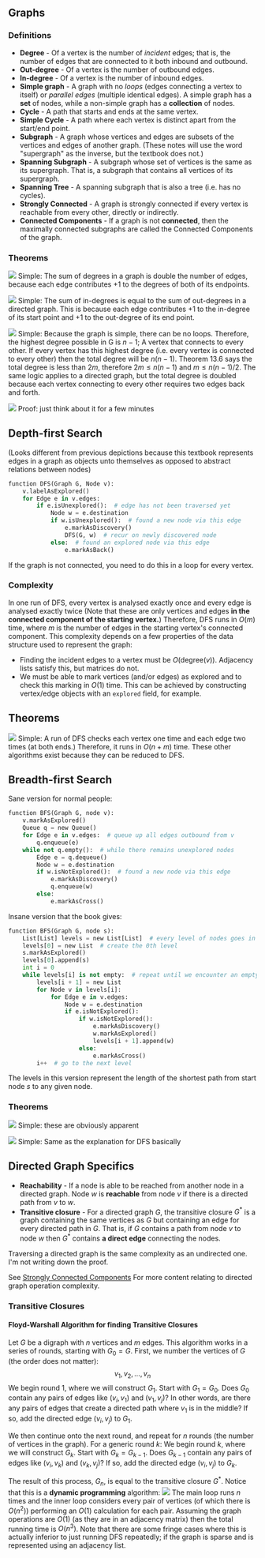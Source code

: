 ## Graphs
### Definitions
- **Degree** - Of a vertex is the number of *incident* edges; that is, the number of edges that are connected to it both inbound and outbound.
- **Out-degree** - Of a vertex is the number of outbound edges.
- **In-degree** - Of a vertex is the number of inbound edges.
- **Simple graph** - A graph with no *loops* (edges connecting a vertex to itself) or *parallel edges* (multiple identical edges). A simple graph has a **set** of nodes, while a non-simple graph has a **collection** of nodes.
- **Cycle** - A path that starts and ends at the same vertex.
- **Simple Cycle** - A path where each vertex is distinct apart from the start/end point. 
- **Subgraph** - A graph whose vertices and edges are subsets of the vertices and edges of another graph. (These notes will use the word "supergraph" as the inverse, but the textbook does not.)
- **Spanning Subgraph** - A subgraph whose set of vertices is the same as its supergraph. That is, a subgraph that contains all vertices of its supergraph.
- **Spanning Tree** - A spanning subgraph that is also a tree (i.e. has no cycles).
- **Strongly Connected** - A graph is strongly connected if every vertex is reachable from every other, directly or indirectly.
- **Connected Components** - If a graph is not **connected**, then the maximally connected subgraphs are called the Connected Components of the graph.

### Theorems
![](Pasted%20image%2020230925150703.png)
Simple: The sum of degrees in a graph is double the number of edges, because each edge contributes +1 to the degrees of both of its endpoints.

![](Pasted%20image%2020230925150804.png)
Simple: The sum of in-degrees is equal to the sum of out-degrees in a directed graph. This is because each edge contributes +1 to the in-degree of its start point and +1 to the out-degree of its end point.

![](Pasted%20image%2020230925151514.png)
Simple: Because the graph is simple, there can be no loops. Therefore, the highest degree possible in G is $n-1$; A vertex that connects to every other. If every vertex has this highest degree (i.e. every vertex is connected to every other) then the total degree will be $n(n-1)$. Theorem 13.6 says the total degree is less than $2m$, therefore $2m \leq n(n-1)$ and $m \leq n(n-1)/2$. The same logic applies to a directed graph, but the total degree is doubled because each vertex connecting to every other requires two edges back and forth.

![](Pasted%20image%2020230925190050.png)
Proof: just think about it for a few minutes

## Depth-first Search
(Looks different from previous depictions because this textbook represents edges in a graph as objects unto themselves as opposed to abstract relations between nodes)
```python
function DFS(Graph G, Node v):
	v.labelAsExplored()
	for Edge e in v.edges:
		if e.isUnexplored():  # edge has not been traversed yet
			Node w = e.destination
			if w.isUnexplored():  # found a new node via this edge
				e.markAsDiscovery()
				DFS(G, w)  # recur on newly discovered node
			else:  # found an explored node via this edge
				e.markAsBack()
```
If the graph is not connected, you need to do this in a loop for every vertex.
### Complexity
In one run of DFS, every vertex is analysed exactly once and every edge is analysed exactly twice (Note that these are only vertices and edges **in the connected component of the starting vertex.**) Therefore, DFS runs in $O(m)$ time, where $m$ is the number of edges in the starting vertex's connected component. This complexity depends on a few properties of the data structure used to represent the graph:
- Finding the incident edges to a vertex must be $O(\text{degree}(v))$. Adjacency lists satisfy this, but matrices do not.
- We must be able to mark vertices (and/or edges) as explored and to check this marking in $O(1)$ time. This can be achieved by constructing vertex/edge objects with an `explored` field, for example.

## Theorems
![](Pasted%20image%2020230926104728.png)
Simple: A run of DFS checks each vertex one time and each edge two times (at both ends.) Therefore, it runs in $O(n + m)$ time. These other algorithms exist because they can be reduced to DFS.

## Breadth-first Search
Sane version for normal people:
```python
function BFS(Graph G, node v):
	v.markAsExplored()
	Queue q = new Queue()
	for Edge e in v.edges:  # queue up all edges outbound from v
		q.enqueue(e)
	while not q.empty():  # while there remains unexplored nodes
		Edge e = q.dequeue()
		Node w = e.destination
		if w.isNotExplored():  # found a new node via this edge
			e.markAsDiscovery()
			q.enqueue(w)
		else:
			e.markAsCross() 
```
Insane version that the book gives:
```python
function BFS(Graph G, node s):
	List[List] levels = new List[List]  # every level of nodes goes in here
	levels[0] = new List  # create the 0th level
	s.markAsExplored()
	levels[0].append(s)
	int i = 0
	while levels[i] is not empty:  # repeat until we encounter an empty level
		levels[i + 1] = new List
		for Node v in levels[i]:
			for Edge e in v.edges:
				Node w = e.destination
				if e.isNotExplored():
					if w.isNotExplored():
						e.markAsDiscovery()
						w.markAsExplored()
						levels[i + 1].append(w)
					else:
						e.markAsCross()
		i++  # go to the next level
```
The levels in this version represent the length of the shortest path from start node $s$ to any given node.

### Theorems
![](Pasted%20image%2020230926111258.png)
Simple: these are obviously apparent

![](Pasted%20image%2020230926111334.png)
Simple: Same as the explanation for DFS basically

## Directed Graph Specifics
- **Reachability** - If a node is able to be reached from another node in a directed graph. Node $w$ is **reachable** from node $v$ if there is a directed path from $v$ to $w$.
- **Transitive closure** - For a directed graph $G$, the transitive closure $G^*$ is a graph containing the same vertices as $G$ but containing an edge for every directed path in $G$. That is, if $G$ contains a path from node $v$ to node $w$ then $G^*$ contains **a direct edge** connecting the nodes.

Traversing a directed graph is the same complexity as an undirected one. I'm not writing down the proof.

See [Strongly Connected Components](Strongly%20Connected%20Components.md) For more content relating to directed graph operation complexity.

### Transitive Closures
#### Floyd-Warshall Algorithm for finding Transitive Closures
Let $G$ be a digraph with $n$ vertices and $m$ edges. This algorithm works in a series of rounds, starting with $G_0 = G$. First, we number the vertices of $G$ (the order does not matter):
$$
v_1, v_2, ..., v_n
$$
We begin round 1, where we will construct $G_1$.
Start with $G_1 = G_0$.
Does $G_0$ contain any pairs of edges like $(v_i, v_1)$ and $(v_1, v_j)$? In other words, are there any pairs of edges that create a directed path where $v_1$ is in the middle?
If so, add the directed edge $(v_i, v_j)$ to $G_1$.

We then continue onto the next round, and repeat for $n$ rounds (the number of vertices in the graph). For a generic round $k$:
We begin round $k$, where we will construct $G_k$.
Start with $G_k = G_{k-1}$.
Does $G_{k-1}$ contain any pairs of edges like $(v_i, v_k)$ and $(v_k, v_j)$? If so, add the directed edge $(v_i, v_j)$ to $G_k$.

The result of this process, $G_n$, is equal to the transitive closure $G^*$.
Notice that this is a **dynamic programming** algorithm:
![](Pasted%20image%2020230926114548.png)
The main loop runs $n$ times and the inner loop considers every pair of vertices (of which there is $O(n^2)$) performing an $O(1)$ calculation for each pair. Assuming the graph operations are $O(1)$ (as they are in an adjacency matrix) then the total running time is $O(n^3)$.
Note that there are some fringe cases where this is actually inferior to just running DFS repeatedly; if the graph is sparse and is represented using an adjacency list.
